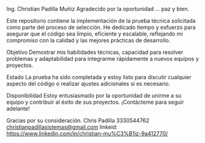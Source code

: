 Ing. Christian Padilla Muñiz
Agradecido por la oportunidad ... paz y bien.

Este repositorio contiene la implementación de la prueba técnica solicitada como parte del proceso de selección. He dedicado tiempo y esfuerzo para asegurar que el código sea limpio, eficiente y escalable, reflejando mi compromiso con la calidad y las mejores prácticas de desarrollo.

Objetivo
Demostrar mis habilidades técnicas, capacidad para resolver problemas y adaptabilidad para integrarme rápidamente a nuevos equipos y proyectos.

Estado
La prueba ha sido completada y estoy listo para discutir cualquier aspecto del código o realizar ajustes adicionales si es necesario.

Disponibilidad
Estoy entusiasmado por la oportunidad de unirme a su equipo y contribuir al éxito de sus proyectos. ¡Contácteme para seguir adelante!

Gracias por su consideración.
Chris Padilla
3330544762
christianpadillasistemas@gmail.com
linkeid: https://www.linkedin.com/in/christian-mu%C3%B1iz-9a412770/

